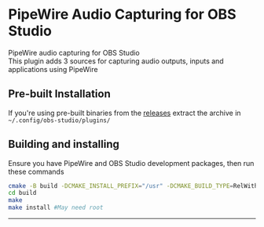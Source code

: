 # PipeWire Audio Capturing for OBS Studio

PipeWire audio capturing for OBS Studio  
This plugin adds 3 sources for capturing audio outputs, inputs and applications using PipeWire
## Pre-built Installation
If you're using pre-built binaries from the [releases](https://github.com/Qufyy/obs-pipewire-audio-capture/releases) extract the archive in `~/.config/obs-studio/plugins/`

## Building and installing
Ensure you have PipeWire and OBS Studio development packages, then run these commands
```sh
cmake -B build -DCMAKE_INSTALL_PREFIX="/usr" -DCMAKE_BUILD_TYPE=RelWithDebInfo
cd build
make
make install #May need root
```
---
